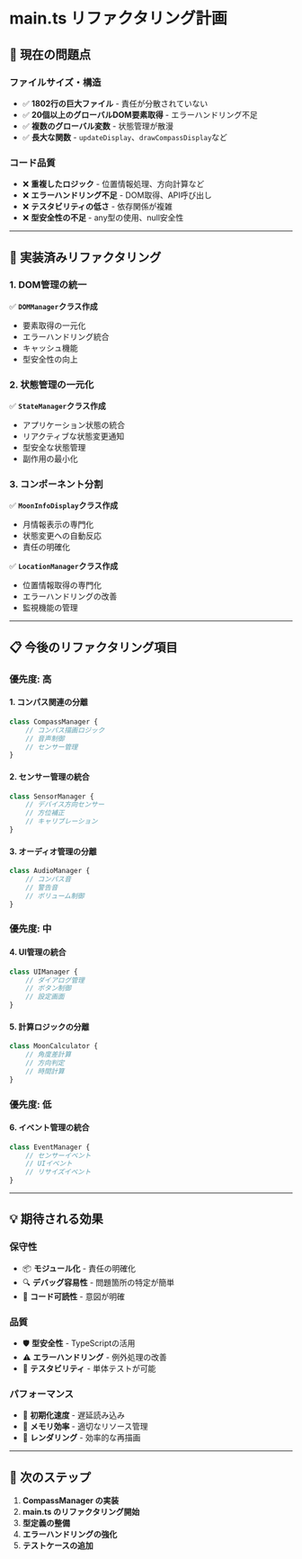 # main.ts リファクタリング計画

## 🎯 **現在の問題点**

### **ファイルサイズ・構造**
- ✅ **1802行の巨大ファイル** - 責任が分散されていない
- ✅ **20個以上のグローバルDOM要素取得** - エラーハンドリング不足
- ✅ **複数のグローバル変数** - 状態管理が散漫
- ✅ **長大な関数** - `updateDisplay`、`drawCompassDisplay`など

### **コード品質**
- ❌ **重複したロジック** - 位置情報処理、方向計算など
- ❌ **エラーハンドリング不足** - DOM取得、API呼び出し
- ❌ **テスタビリティの低さ** - 依存関係が複雑
- ❌ **型安全性の不足** - any型の使用、null安全性

---

## 🚀 **実装済みリファクタリング**

### **1. DOM管理の統一**
✅ **`DOMManager`クラス作成**
- 要素取得の一元化
- エラーハンドリング統合
- キャッシュ機能
- 型安全性の向上

### **2. 状態管理の一元化**
✅ **`StateManager`クラス作成**
- アプリケーション状態の統合
- リアクティブな状態変更通知
- 型安全な状態管理
- 副作用の最小化

### **3. コンポーネント分割**
✅ **`MoonInfoDisplay`クラス作成**
- 月情報表示の専門化
- 状態変更への自動反応
- 責任の明確化

✅ **`LocationManager`クラス作成**
- 位置情報取得の専門化
- エラーハンドリングの改善
- 監視機能の管理

---

## 📋 **今後のリファクタリング項目**

### **優先度: 高**

#### **1. コンパス関連の分離**
```typescript
class CompassManager {
    // コンパス描画ロジック
    // 音声制御
    // センサー管理
}
```

#### **2. センサー管理の統合**
```typescript
class SensorManager {
    // デバイス方向センサー
    // 方位補正
    // キャリブレーション
}
```

#### **3. オーディオ管理の分離**
```typescript
class AudioManager {
    // コンパス音
    // 警告音
    // ボリューム制御
}
```

### **優先度: 中**

#### **4. UI管理の統合**
```typescript
class UIManager {
    // ダイアログ管理
    // ボタン制御
    // 設定画面
}
```

#### **5. 計算ロジックの分離**
```typescript
class MoonCalculator {
    // 角度差計算
    // 方向判定
    // 時間計算
}
```

### **優先度: 低**

#### **6. イベント管理の統合**
```typescript
class EventManager {
    // センサーイベント
    // UIイベント
    // リサイズイベント
}
```

---

## 💡 **期待される効果**

### **保守性**
- 📦 **モジュール化** - 責任の明確化
- 🔍 **デバッグ容易性** - 問題箇所の特定が簡単
- 📝 **コード可読性** - 意図が明確

### **品質**
- 🛡️ **型安全性** - TypeScriptの活用
- ⚠️ **エラーハンドリング** - 例外処理の改善
- 🧪 **テスタビリティ** - 単体テストが可能

### **パフォーマンス**
- 🚀 **初期化速度** - 遅延読み込み
- 💾 **メモリ効率** - 適切なリソース管理
- 🔄 **レンダリング** - 効率的な再描画

---

## 🎯 **次のステップ**

1. **CompassManager の実装**
2. **main.ts のリファクタリング開始**
3. **型定義の整備**
4. **エラーハンドリングの強化**
5. **テストケースの追加**
